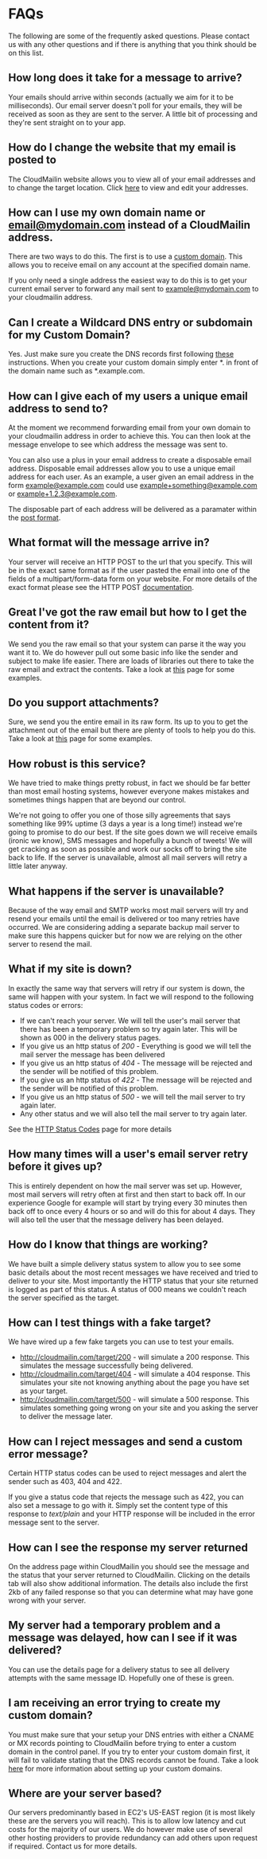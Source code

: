 FAQs
=

The following are some of the frequently asked questions. Please contact us with any other questions and if there is anything that you think should be on this list.

How long does it take for a message to arrive?
-
Your emails should arrive within seconds (actually we aim for it to be milliseconds). Our email server doesn't poll for your emails, they will be received as soon as they are sent to the server. A little bit of processing and they're sent straight on to your app.

How do I change the website that my email is posted to
-
The CloudMailin website allows you to view all of your email addresses and to change the target location. Click [here](http://cloudmailin.com/addresses) to view and edit your addresses.

How can I use my own domain name or email@mydomain.com instead of a CloudMailin address.
-
There are two ways to do this. The first is to use a [custom domain](custom_domains). This allows you to receive email on any account at the specified domain name.

If you only need a single address the easiest way to do this is to get your current email server to forward any mail sent to example@mydomain.com to your cloudmailin address.

Can I create a Wildcard DNS entry or subdomain for my Custom Domain?
-
Yes. Just make sure you create the DNS records first following [these](custom_domains) instructions. When you create your custom domain simply enter \*. in front of the domain name such as \*.example.com.

How can I give each of my users a unique email address to send to?
-
At the moment we recommend forwarding email from your own domain to your cloudmailin address in order to achieve this. You can then look at the message envelope to see which address the message was sent to.

You can also use a plus in your email address to create a disposable email address. Disposable email addresses allow you to use a unique email address for each user. As an example, a user given an email address in the form example@example.com could use example+something@example.com or example+1.2.3@example.com.

The disposable part of each address will be delivered as a paramater within the [post format](post_format).

What format will the message arrive in?
-
Your server will receive an HTTP POST to the url that you specify. This will be in the exact same format as if the user pasted the email into one of the fields of a multipart/form-data form on your website. For more details of the exact format please see the HTTP POST [documentation](post_format).

Great I've got the raw email but how to I get the content from it?
-
We send you the raw email so that your system can parse it the way you want it to. We do however pull out some basic info like the sender and subject to make life easier. There are loads of libraries out there to take the raw email and extract the contents. Take a look at [this](parsing_email) page for some examples.

Do you support attachments?
-
Sure, we send you the entire email in its raw form. Its up to you to get the attachment out of the email but there are plenty of tools to help you do this. Take a look at [this](parsing_email) page for some examples.

How robust is this service?
-
We have tried to make things pretty robust, in fact we should be far better than most email hosting systems, however everyone makes mistakes and sometimes things happen that are beyond our control.

We're not going to offer you one of those silly agreements that says something like 99% uptime (3 days a year is a long time!) instead we're going to promise to do our best. If the site goes down we will receive emails (ironic we know), SMS messages and hopefully a bunch of tweets! We will get cracking as soon as possible and work our socks off to bring the site back to life. If the server is unavailable, almost all mail servers will retry a little later anyway.

What happens if the server is unavailable?
-
Because of the way email and SMTP works most mail servers will try and resend your emails until the email is delivered or too many retries have occurred. We are considering adding a separate backup mail server to make sure this happens quicker but for now we are relying on the other server to resend the mail.

What if my site is down?
-
In exactly the same way that servers will retry if our system is down, the same will happen with your system. In fact we will respond to the following status codes or errors:

* If we can't reach your server. We will tell the user's mail server that there has been a temporary problem so try again later. This will be shown as 000 in the delivery status pages.
* If you give us an http status of *200* - Everything is good we will tell the mail server the message has been delivered
* If you give us an http status of *404* - The message will be rejected and the sender will be notified of this problem.
* If you give us an http status of *422* - The message will be rejected and the sender will be notified of this problem.
* If you give us an http status of *500* - we will tell the mail server to try again later.
* Any other status and we will also tell the mail server to try again later.

See the [HTTP Status Codes](http_status_codes) page for more details

How many times will a user's email server retry before it gives up?
-
This is entirely dependent on how the mail server was set up. However, most mail servers will retry often at first and then start to back off. In our experience Google for example will start by trying every 30 minutes then back off to once every 4 hours or so and will do this for about 4 days. They will also tell the user that the message delivery has been delayed.

How do I know that things are working?
-
We have built a simple delivery status system to allow you to see some basic details about the most recent messages we have received and tried to deliver to your site. Most importantly the HTTP status that your site returned is logged as part of this status. A status of 000 means we couldn't reach the server specified as the target.

How can I test things with a fake target?
-
We have wired up a few fake targets you can use to test your emails.

* http://cloudmailin.com/target/200 - will simulate a 200 response. This simulates the message successfully being delivered.
* http://cloudmailin.com/target/404 - will simulate a 404 response. This simulates your site not knowing anything about the page you have set as your target.
* http://cloudmailin.com/target/500 - will simulate a 500 response. This simulates something going wrong on your site and you asking the server to deliver the message later.

How can I reject messages and send a custom error message?
-
Certain HTTP status codes can be used to reject messages and alert the sender such as 403, 404 and 422.

If you give a status code that rejects the message such as 422, you can also set a message to go with it. Simply set the content type of this response to _text/plain_ and your HTTP response will be included in the error message sent to the server.

How can I see the response my server returned
-
On the address page within CloudMailin you should see the message and the status that your server returned to CloudMailin. Clicking on the details tab will also show additional information.
The details also include the first 2kb of any failed response so that you can determine what may have gone wrong with your server.

My server had a temporary problem and a message was delayed, how can I see if it was delivered?
-
You can use the details page for a delivery status to see all delivery attempts with the same message ID. Hopefully one of these is green.

I am receiving an error trying to create my custom domain?
-
You must make sure that your setup your DNS entries with either a CNAME or MX records pointing to CloudMailin before trying to enter a custom domain in the control panel. If you try to enter your custom domain first, it will fail to validate stating that the DNS records cannot be found. Take a look [here](custom_domains) for more information about setting up your custom domains.

Where are your server based?
-
Our servers predominantly based in EC2's US-EAST region (it is most likely these are the servers you will reach). This is to allow low latency and cut costs for the majority of our users. We do however make use of several other hosting providers to provide redundancy can add others upon request if required. Contact us for more details.